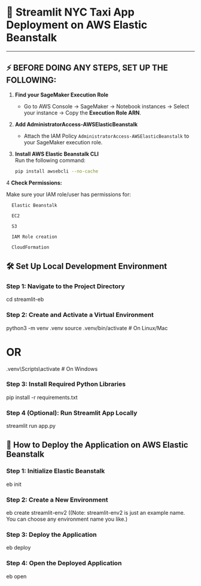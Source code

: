 # 🚀 Streamlit NYC Taxi App Deployment on AWS Elastic Beanstalk

---

## ⚡ BEFORE DOING ANY STEPS, SET UP THE FOLLOWING:

1. **Find your SageMaker Execution Role**  
   - Go to AWS Console → SageMaker → Notebook instances → Select your instance → Copy the **Execution Role ARN**.

2. **Add AdministratorAccess-AWSElasticBeanstalk**  
   - Attach the IAM Policy `AdministratorAccess-AWSElasticBeanstalk` to your SageMaker execution role.

3. **Install AWS Elastic Beanstalk CLI**  
   Run the following command:
   ```bash
   pip install awsebcli --no-cache
4 **Check Permissions:**

  Make sure your IAM role/user has permissions for:

      Elastic Beanstalk
      
      EC2
      
      S3
      
      IAM Role creation
      
      CloudFormation

## 🛠️ Set Up Local Development Environment

### Step 1: Navigate to the Project Directory

cd streamlit-eb

### Step 2: Create and Activate a Virtual Environment

python3 -m venv .venv
source .venv/bin/activate     # On Linux/Mac
# OR
.venv\Scripts\activate        # On Windows

### Step 3: Install Required Python Libraries

pip install -r requirements.txt


### Step 4 (Optional): Run Streamlit App Locally

streamlit run app.py

## 🚀 How to Deploy the Application on AWS Elastic Beanstalk

### Step 1: Initialize Elastic Beanstalk

eb init

### Step 2: Create a New Environment
eb create streamlit-env2 ((Note: streamlit-env2 is just an example name. You can choose any environment name you like.)

### Step 3: Deploy the Application
eb deploy

### Step 4: Open the Deployed Application
eb open




